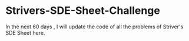 # Strivers-SDE-Sheet-Challenge

In the next 60 days , I will update the code of all the problems of Striver's SDE Sheet here.
